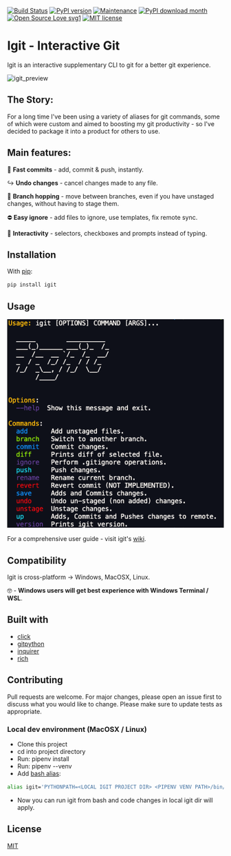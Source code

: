[![Build Status](https://travis-ci.com/kobibarhanin/gitenv.svg?branch=master)](https://travis-ci.com/kobibarhanin/igit)
[![PyPI version](https://badge.fury.io/py/igit.svg)](https://badge.fury.io/py/igit)
[![Maintenance](https://img.shields.io/badge/Maintained%3F-yes-green.svg)](https://GitHub.com/Naereen/StrapDown.js/graphs/commit-activity)
[![PyPI download month](https://img.shields.io/pypi/dm/igit.svg)](https://pypi.python.org/pypi/igit/)
[![Open Source Love svg1](https://badges.frapsoft.com/os/v1/open-source.svg?v=103)](https://github.com/ellerbrock/open-source-badges/)
[![MIT license](https://img.shields.io/badge/License-MIT-blue.svg)](https://lbesson.mit-license.org/)


# Igit - Interactive Git

Igit is an interactive supplementary CLI to git for a better git experience.

<img src="https://github.com/kobibarhanin/igit/raw/master/examples/igit_preview.gif"
    width="600px" border="0" alt="igit_preview">

## The Story:

For a long time I've been using a variety of aliases for git commands, some of which were custom and aimed to boosting my git productivity - so I've decided to package it into a product for others to use.

## Main features:

🚀 **Fast commits** - add, commit & push, instantly.

↪️ **Undo changes** - cancel changes made to any file.

🦘 **Branch hopping** - move between branches, even if you have unstaged changes, without having to stage them.

⛔ **Easy ignore** - add files to ignore, use templates, fix remote sync.

🎹 **Interactivity** - selectors, checkboxes and prompts instead of typing.

## Installation

With [pip](https://pip.pypa.io/en/stable/):

```bash
pip install igit
```

## Usage

![help](examples/help.png)

For a comprehensive user guide - visit igit's [wiki](https://github.com/kobibarhanin/igit/wiki/User-Guide).

## Compatibility

Igit is cross-platform → Windows, MacOSX, Linux.

🤓 - **Windows users will get best experience with Windows Terminal / WSL**.

## Built with

- [click](https://github.com/pallets/click)
- [gitpython](https://github.com/gitpython-developers/GitPython)
- [inquirer](https://github.com/CITGuru/PyInquirer)
- [rich](https://github.com/willmcgugan/rich)

## Contributing

Pull requests are welcome. For major changes, please open an issue first to discuss what you would like to change.
Please make sure to update tests as appropriate.

### Local dev environment (MacOSX / Linux)

- Clone this project
- cd into project directory
- Run: pipenv install
- Run: pipenv --venv
- Add [bash alias](https://linuxize.com/post/how-to-create-bash-aliases/):

```bash
alias igit='PYTHONPATH=<LOCAL IGIT PROJECT DIR> <PIPENV VENV PATH>/bin/python3 <LOCAL IGIT PROJECT DIR>/igit/cli.py'
```

- Now you can run igit from bash and code changes in local igit dir will apply.

## License

[MIT](https://choosealicense.com/licenses/mit/)
